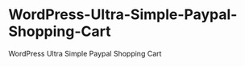 WordPress-Ultra-Simple-Paypal-Shopping-Cart
===========================================

WordPress Ultra Simple Paypal Shopping Cart

